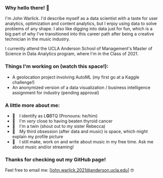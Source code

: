 ### Why hello there! 👋

I'm John Warlick. I'd describe myself as a data scientist with a taste for user analytics, optimization and content analytics, but I enjoy using data to solve problems of any shape. I also like digging into data just for fun, which is a big part of why I've transitioned into this career path after being a creative technician in the music industry.

I currently attend the UCLA Anderson School of Management's Master of Science in Data Analytics program, where I'm in the Class of 2021.

### Things I'm working on (watch this space!):

- A geolocation project involving AutoML (my first go at a Kaggle challenge!)
- An anonymized version of a data visualization / business intelligence assignment for industry (pending approval)


### A little more about me:
- 👬 I identify as L**G**BTQ (Pronouns: he/him) 
- 🏥 I'm _very_ close to having beaten thyroid cancer
- 👯 I'm a twin (shout out to my sister Rebecca)
- 🚀 My third obsession (after data and music) is space, which might explain my profile picture
- 🎼 I still make, work on and write about music in my free time. Ask me about music and/or streaming!

### Thanks for checking out my GitHub page!
Feel free to email me: [john.warlick.2021@anderson.ucla.edu] 🤓
